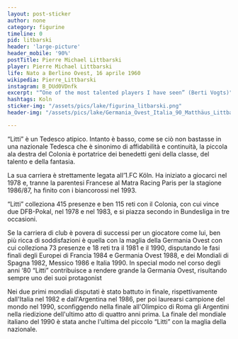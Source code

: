 ```yaml
---
layout: post-sticker
author: none
category: figurine
timeline: 0
pid: litbarski
header: 'large-picture'
header_mobile: '90%'
postTitle: Pierre Michael Littbarski
player: Pierre Michael Littbarski
life: Nato a Berlino Ovest, 16 aprile 1960
wikipedia: Pierre_Littbarski
instagram: B_DUd0VDnfk
excerpt: "“One of the most talented players I have seen” (Berti Vogts)"
hashtags: Koln
sticker-img: "/assets/pics/lake/figurina_litbarski.png"
header-img: "/assets/pics/lake/Germania_Ovest_Italia_90_Matthäus_Littbarski.jpg"

---
```

“Litti” è un Tedesco atipico. Intanto è basso, come se ciò non bastasse in una nazionale Tedesca che è sinonimo di affidabilità e continuità, la piccola ala destra del Colonia è portatrice dei benedetti geni della classe, del talento e della fantasia.

La sua carriera è strettamente legata all’1.FC Köln. Ha iniziato a giocarci nel 1978 e, tranne la parentesi Francese al Matra Racing Paris per la stagione 1986/87, ha finito con i biancorossi nel 1993.

“Litti” colleziona 415 presenze e ben 115 reti con il Colonia, con cui vince due DFB-Pokal, nel 1978 e nel 1983, e si piazza secondo in Bundesliga in tre occasioni.

Se la carriera di club è povera di successi per un giocatore come lui, ben più ricca di soddisfazioni è quella con la maglia della Germania Ovest con cui colleziona 73 presenze e 18 reti tra il 1981 e il 1990, disputando le fasi finali degli Europei di Francia 1984 e Germania Ovest 1988, e dei Mondiali di Spagna 1982, Messico 1986 e Italia 1990. In special modo nel corso degli anni ‘80 “Litti” contribuisce a rendere grande la Germania Ovest, risultando sempre uno dei suoi protagonist

Nei due primi mondiali disputati è stato battuto in finale, rispettivamente dall'Italia nel 1982 e dall'Argentina nel 1986, per poi laurearsi campione del mondo nel 1990, sconfiggendo nella finale all'Olimpico di Roma gli Argentini nella riedizione dell'ultimo atto di quattro anni prima. La finale del mondiale italiano del 1990 è stata anche l'ultima del piccolo “Litti” con la maglia della nazionale.
